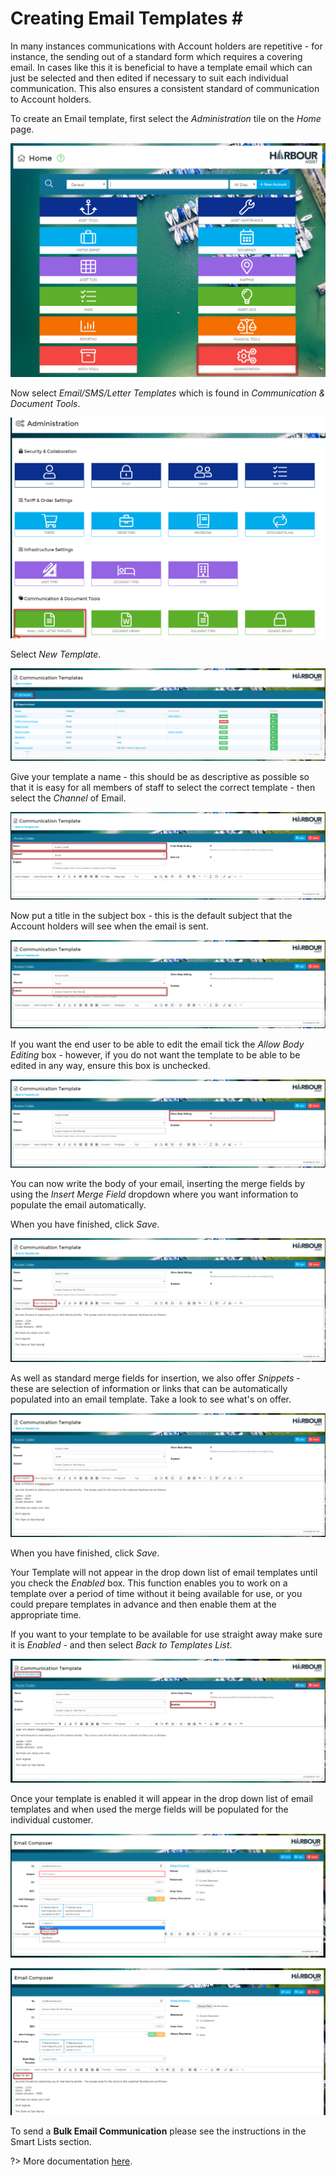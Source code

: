 # Creating Email Templates \#

In many instances communications with Account holders are repetitive - for instance, the sending out of a standard form which requires a covering email. In cases like this it is beneficial to have a template email which can just be selected and then edited if necessary to suit each individual communication. This also ensures a consistent standard of communication to Account holders.

To create an Email template, first select the _Administration_ tile on the _Home_ page.

![image-20200304172928268](../.gitbook/assets/image-20200304172928268.png)

Now select _Email/SMS/Letter Templates_ which is found in _Communication & Document Tools_.

![image-20200304173036967](../.gitbook/assets/image-20200304173036967.png)

Select _New Template_.

![image-20200304173208881](../.gitbook/assets/image-20200304173208881.png)

Give your template a name - this should be as descriptive as possible so that it is easy for all members of staff to select the correct template - then select the _Channel_ of Email.

![image-20200304173339758](../.gitbook/assets/image-20200304173339758.png)

Now put a title in the subject box - this is the default subject that the Account holders will see when the email is sent.

![image-20200304173524042](../.gitbook/assets/image-20200304173524042.png)

If you want the end user to be able to edit the email tick the _Allow Body Editing_ box - however, if you do not want the template to be able to be edited in any way, ensure this box is unchecked.

![image-20200304173603272](../.gitbook/assets/image-20200304173603272.png)

You can now write the body of your email, inserting the merge fields by using the _Insert Merge Field_ dropdown where you want information to populate the email automatically.

When you have finished, click _Save_.

![image-20200304174117395](../.gitbook/assets/image-20200304174117395.png)

As well as standard merge fields for insertion, we also offer _Snippets_ - these are selection of information or links that can be automatically populated into an email template. Take a look to see what's on offer.

![image-20200304174248599](../.gitbook/assets/image-20200304174248599.png)

When you have finished, click _Save_.

Your Template will not appear in the drop down list of email templates until you check the _Enabled_ box. This function enables you to work on a template over a period of time without it being available for use, or you could prepare templates in advance and then enable them at the appropriate time.

If you want to your template to be available for use straight away make sure it is _Enabled_ - and then select _Back to Templates List_.

![image-20200304174812938](../.gitbook/assets/image-20200304174812938.png)

Once your template is enabled it will appear in the drop down list of email templates and when used the merge fields will be populated for the individual customer.

![image-20200304174954284](../.gitbook/assets/image-20200304174954284.png)

![image-20200304175059620](../.gitbook/assets/image-20200304175059620.png)

To send a **Bulk Email Communication** please see the instructions in the Smart Lists section.

?&gt; More documentation [here](https://github.com/glaidler/docs-1/tree/a9b2fde53025657e319d99966ea9a02a32cbd61d/communications/smartlists/bulkemail.md).

